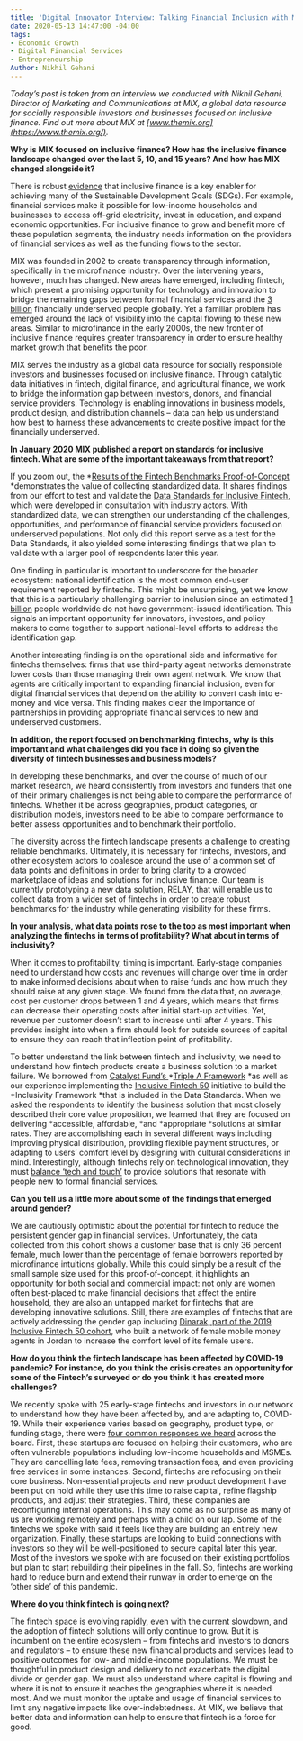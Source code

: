```yaml
---
title: 'Digital Innovator Interview: Talking Financial Inclusion with MIX'
date: 2020-05-13 14:47:00 -04:00
tags:
- Economic Growth
- Digital Financial Services
- Entrepreneurship
Author: Nikhil Gehani
---
```


*Today’s post is taken from an interview we conducted with Nikhil Gehani, Director of Marketing and Communications at MIX, a global data resource for socially responsible investors and businesses focused on inclusive finance. Find out more about MIX at [www.themix.org](https://www.themix.org/).*

**Why is MIX focused on inclusive finance? How has the inclusive finance landscape changed over the last 5, 10, and 15 years? And how has MIX changed alongside it?**

There is robust [evidence](https://nextbillion.net/global-findex-sdgs-financial-inclusion/) that inclusive finance is a key enabler for achieving many of the Sustainable Development Goals (SDGs). For example, financial services make it possible for low-income households and businesses to access off-grid electricity, invest in education, and expand economic opportunities. For inclusive finance to grow and benefit more of these population segments, the industry needs information on the providers of financial services as well as the funding flows to the sector.

MIX was founded in 2002 to create transparency through information, specifically in the microfinance industry. Over the intervening years, however, much has changed. New areas have emerged, including fintech, which present a promising opportunity for technology and innovation to bridge the remaining gaps between formal financial services and the [3 billion](https://www.accion.org/four-ways-we-can-empower-financially-underserved-people-and-businesses) financially underserved people globally. Yet a familiar problem has emerged around the lack of visibility into the capital flowing to these new areas. Similar to microfinance in the early 2000s, the new frontier of inclusive finance requires greater transparency in order to ensure healthy market growth that benefits the poor.

MIX serves the industry as a global data resource for socially responsible investors and businesses focused on inclusive finance. Through catalytic data initiatives in fintech, digital finance, and agricultural finance, we work to bridge the information gap between investors, donors, and financial service providers. Technology is enabling innovations in business models, product design, and distribution channels – data can help us understand how best to harness these advancements to create positive impact for the financially underserved.

**In January 2020 MIX published a report on standards for inclusive fintech. What are some of the important takeaways from that report?**

If you zoom out, the *[Results of the Fintech Benchmarks Proof-of-Concept](https://www.themix.org/publications/fintech-benchmarks-report) *demonstrates the value of collecting standardized data. It shares findings from our effort to test and validate the [Data Standards for Inclusive Fintech](https://www.themix.org/data-standards), which were developed in consultation with industry actors. With standardized data, we can strengthen our understanding of the challenges, opportunities, and performance of financial service providers focused on underserved populations. Not only did this report serve as a test for the Data Standards, it also yielded some interesting findings that we plan to validate with a larger pool of respondents later this year.

One finding in particular is important to underscore for the broader ecosystem: national identification is the most common end-user requirement reported by fintechs. This might be unsurprising, yet we know that this is a particularly challenging barrier to inclusion since an estimated [1 billion](https://id4d.worldbank.org/global-dataset/visualization) people worldwide do not have government-issued identification. This signals an important opportunity for innovators, investors, and policy makers to come together to support national-level efforts to address the identification gap.

Another interesting finding is on the operational side and informative for fintechs themselves: firms that use third-party agent networks demonstrate lower costs than those managing their own agent network. We know that agents are critically important to expanding financial inclusion, even for digital financial services that depend on the ability to convert cash into e-money and vice versa. This finding makes clear the importance of partnerships in providing appropriate financial services to new and underserved customers.

**In addition, the report focused on benchmarking fintechs, why is this important and what challenges did you face in doing so given the diversity of fintech businesses and business models?**

In developing these benchmarks, and over the course of much of our market research, we heard consistently from investors and funders that one of their primary challenges is not being able to compare the performance of fintechs. Whether it be across geographies, product categories, or distribution models, investors need to be able to compare performance to better assess opportunities and to benchmark their portfolio.

The diversity across the fintech landscape presents a challenge to creating reliable benchmarks. Ultimately, it is necessary for fintechs, investors, and other ecosystem actors to coalesce around the use of a common set of data points and definitions in order to bring clarity to a crowded marketplace of ideas and solutions for inclusive finance. Our team is currently prototyping a new data solution, RELAY, that will enable us to collect data from a wider set of fintechs in order to create robust benchmarks for the industry while generating visibility for these firms.

**In your analysis, what data points rose to the top as most important when analyzing the fintechs in terms of profitability? What about in terms of inclusivity?**

When it comes to profitability, timing is important. Early-stage companies need to understand how costs and revenues will change over time in order to make informed decisions about when to raise funds and how much they should raise at any given stage. We found from the data that, on average, cost per customer drops between 1 and 4 years, which means that firms can decrease their operating costs after initial start-up activities. Yet, revenue per customer doesn’t start to increase until after 4 years. This provides insight into when a firm should look for outside sources of capital to ensure they can reach that inflection point of profitability.

To better understand the link between fintech and inclusivity, we need to understand how fintech products create a business solution to a market failure. We borrowed from [Catalyst Fund’s ](https://catalyst-fund.org/)*[Triple A Framework](https://catalyst-fund.org/) *as well as our experience implementing the [Inclusive Fintech 50](https://www.inclusivefintech50.com/) initiative to build the *Inclusivity Framework *that is included in the Data Standards. When we asked the respondents to identify the business solution that most closely described their core value proposition, we learned that they are focused on delivering *accessible, affordable, *and *appropriate *solutions at similar rates. They are accomplishing each in several different ways including improving physical distribution, providing flexible payment structures, or adapting to users’ comfort level by designing with cultural considerations in mind. Interestingly, although fintechs rely on technological innovation, they must [balance ‘tech and touch’](https://www.accion.org/the-tech-touch-balance) to provide solutions that resonate with people new to formal financial services.

**Can you tell us a little more about some of the findings that emerged around gender?**

We are cautiously optimistic about the potential for fintech to reduce the persistent gender gap in financial services. Unfortunately, the data collected from this cohort shows a customer base that is only 36 percent female, much lower than the percentage of female borrowers reported by microfinance intuitions globally. While this could simply be a result of the small sample size used for this proof-of-concept, it highlights an opportunity for both social and commercial impact: not only are women often best-placed to make financial decisions that affect the entire household, they are also an untapped market for fintechs that are developing innovative solutions. Still, there are examples of fintechs that are actively addressing the gender gap including [Dinarak, part of the 2019 Inclusive Fintech 50 cohort](https://www.inclusivefintech50.com/winners), who built a network of female mobile money agents in Jordan to increase the comfort level of its female users.

**How do you think the fintech landscape has been affected by COVID-19 pandemic? For instance, do you think the crisis creates an opportunity for some of the Fintech’s surveyed or do you think it has created more challenges?**

We recently spoke with 25 early-stage fintechs and investors in our network to understand how they have been affected by, and are adapting to, COVID-19. While their experience varies based on geography, product type, or funding stage, there were [four common responses we heard](https://www.themix.org/news-blog/disrupting-fintech-four-ways-early-stage-firms-are-adapting-to-deal-with-the-effects-of-covid-19) across the board. First, these startups are focused on helping their customers, who are often vulnerable populations including low-income households and MSMEs. They are cancelling late fees, removing transaction fees, and even providing free services in some instances. Second, fintechs are refocusing on their core business. Non-essential projects and new product development have been put on hold while they use this time to raise capital, refine flagship products, and adjust their strategies. Third, these companies are reconfiguring internal operations. This may come as no surprise as many of us are working remotely and perhaps with a child on our lap. Some of the fintechs we spoke with said it feels like they are building an entirely new organization. Finally, these startups are looking to build connections with investors so they will be well-positioned to secure capital later this year. Most of the investors we spoke with are focused on their existing portfolios but plan to start rebuilding their pipelines in the fall. So, fintechs are working hard to reduce burn and extend their runway in order to emerge on the ‘other side’ of this pandemic.

**Where do you think fintech is going next?**

The fintech space is evolving rapidly, even with the current slowdown, and the adoption of fintech solutions will only continue to grow. But it is incumbent on the entire ecosystem – from fintechs and investors to donors and regulators – to ensure these new financial products and services lead to positive outcomes for low- and middle-income populations. We must be thoughtful in product design and delivery to not exacerbate the digital divide or gender gap. We must also understand where capital is flowing and where it is not to ensure it reaches the geographies where it is needed most. And we must monitor the uptake and usage of financial services to limit any negative impacts like over-indebtedness. At MIX, we believe that better data and information can help to ensure that fintech is a force for good.